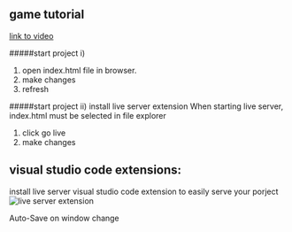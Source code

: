 ## game tutorial

[link to video](https://www.youtube.com/watch?v=3EMxBkqC4z0)

#####start project i)

1. open index.html file in browser.
2. make changes
3. refresh

#####start project ii)
install live server extension
When starting live server, index.html must be selected in file explorer
1. click go live
2. make changes


## visual studio code extensions:

install live server visual studio code extension to easily serve your porject
![live server extension](https://github.com/ritwickdey/vscode-live-server/raw/master/./images/Screenshot/vscode-live-server-statusbar-3.jpg)

Auto-Save on window change
